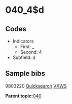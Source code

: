 # 040\_4$d

## Codes

-   Indicators
    -   First: \_
    -   Second: 4
-   Subfield: d

## Sample bibs

9803220 [Quicksearch](https://search.library.yale.edu/catalog/9803220) [VXWS](http://prodorbis.library.yale.edu:7014/vxws/GetHoldingsService?bibId=9803220)

**Parent topic:**[040](../../tags/040/040.md)


